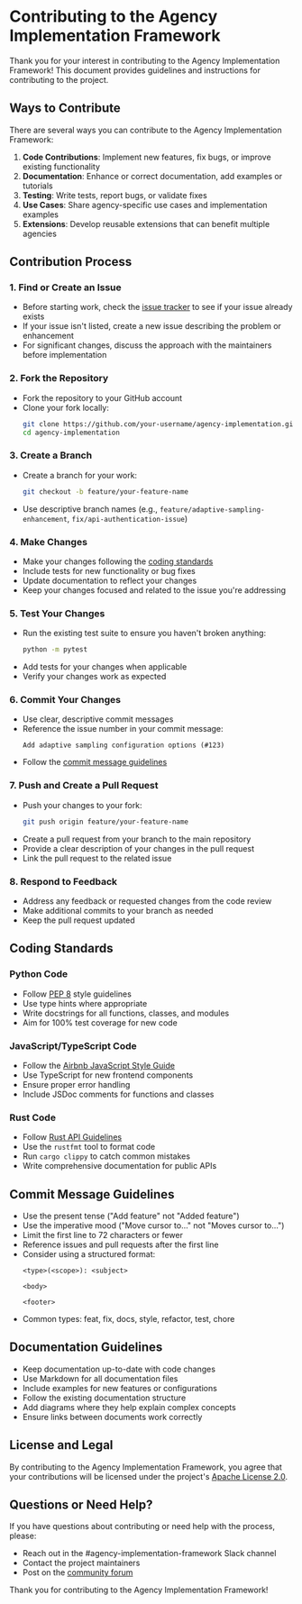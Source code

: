 # Contributing to the Agency Implementation Framework

Thank you for your interest in contributing to the Agency Implementation Framework! This document provides guidelines and instructions for contributing to the project.

## Ways to Contribute

There are several ways you can contribute to the Agency Implementation Framework:

1. **Code Contributions**: Implement new features, fix bugs, or improve existing functionality
2. **Documentation**: Enhance or correct documentation, add examples or tutorials
3. **Testing**: Write tests, report bugs, or validate fixes
4. **Use Cases**: Share agency-specific use cases and implementation examples
5. **Extensions**: Develop reusable extensions that can benefit multiple agencies

## Contribution Process

### 1. Find or Create an Issue

- Before starting work, check the [issue tracker](https://github.com/hms-gov/agency-implementation/issues) to see if your issue already exists
- If your issue isn't listed, create a new issue describing the problem or enhancement
- For significant changes, discuss the approach with the maintainers before implementation

### 2. Fork the Repository

- Fork the repository to your GitHub account
- Clone your fork locally:
  ```bash
  git clone https://github.com/your-username/agency-implementation.git
  cd agency-implementation
  ```

### 3. Create a Branch

- Create a branch for your work:
  ```bash
  git checkout -b feature/your-feature-name
  ```
- Use descriptive branch names (e.g., `feature/adaptive-sampling-enhancement`, `fix/api-authentication-issue`)

### 4. Make Changes

- Make your changes following the [coding standards](#coding-standards)
- Include tests for new functionality or bug fixes
- Update documentation to reflect your changes
- Keep your changes focused and related to the issue you're addressing

### 5. Test Your Changes

- Run the existing test suite to ensure you haven't broken anything:
  ```bash
  python -m pytest
  ```
- Add tests for your changes when applicable
- Verify your changes work as expected

### 6. Commit Your Changes

- Use clear, descriptive commit messages
- Reference the issue number in your commit message:
  ```
  Add adaptive sampling configuration options (#123)
  ```
- Follow the [commit message guidelines](#commit-message-guidelines)

### 7. Push and Create a Pull Request

- Push your changes to your fork:
  ```bash
  git push origin feature/your-feature-name
  ```
- Create a pull request from your branch to the main repository
- Provide a clear description of your changes in the pull request
- Link the pull request to the related issue

### 8. Respond to Feedback

- Address any feedback or requested changes from the code review
- Make additional commits to your branch as needed
- Keep the pull request updated

## Coding Standards

### Python Code

- Follow [PEP 8](https://www.python.org/dev/peps/pep-0008/) style guidelines
- Use type hints where appropriate
- Write docstrings for all functions, classes, and modules
- Aim for 100% test coverage for new code

### JavaScript/TypeScript Code

- Follow the [Airbnb JavaScript Style Guide](https://github.com/airbnb/javascript)
- Use TypeScript for new frontend components
- Ensure proper error handling
- Include JSDoc comments for functions and classes

### Rust Code

- Follow [Rust API Guidelines](https://rust-lang.github.io/api-guidelines/)
- Use the `rustfmt` tool to format code
- Run `cargo clippy` to catch common mistakes
- Write comprehensive documentation for public APIs

## Commit Message Guidelines

- Use the present tense ("Add feature" not "Added feature")
- Use the imperative mood ("Move cursor to..." not "Moves cursor to...")
- Limit the first line to 72 characters or fewer
- Reference issues and pull requests after the first line
- Consider using a structured format:
  ```
  <type>(<scope>): <subject>
  
  <body>
  
  <footer>
  ```
- Common types: feat, fix, docs, style, refactor, test, chore

## Documentation Guidelines

- Keep documentation up-to-date with code changes
- Use Markdown for all documentation files
- Include examples for new features or configurations
- Follow the existing documentation structure
- Add diagrams where they help explain complex concepts
- Ensure links between documents work correctly

## License and Legal

By contributing to the Agency Implementation Framework, you agree that your contributions will be licensed under the project's [Apache License 2.0](LICENSE).

## Questions or Need Help?

If you have questions about contributing or need help with the process, please:
- Reach out in the #agency-implementation-framework Slack channel
- Contact the project maintainers
- Post on the [community forum](https://forums.hms-gov.org/agency-implementation)

Thank you for contributing to the Agency Implementation Framework!